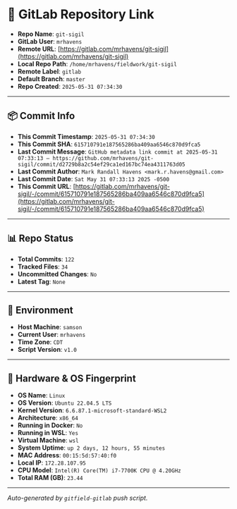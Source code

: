 # 🔗 GitLab Repository Link

- **Repo Name**: `git-sigil`
- **GitLab User**: `mrhavens`
- **Remote URL**: [https://gitlab.com/mrhavens/git-sigil](https://gitlab.com/mrhavens/git-sigil)
- **Local Repo Path**: `/home/mrhavens/fieldwork/git-sigil`
- **Remote Label**: `gitlab`
- **Default Branch**: `master`
- **Repo Created**: `2025-05-31 07:34:30`

---

## 📦 Commit Info

- **This Commit Timestamp**: `2025-05-31 07:34:30`
- **This Commit SHA**: `615710791e187565286ba409aa6546c870d9fca5`
- **Last Commit Message**: `GitHub metadata link commit at 2025-05-31 07:33:13 — https://github.com/mrhavens/git-sigil/commit/d2729b8a2c54ef29ca1ed167bc74ea4311763d05`
- **Last Commit Author**: `Mark Randall Havens <mark.r.havens@gmail.com>`
- **Last Commit Date**: `Sat May 31 07:33:13 2025 -0500`
- **This Commit URL**: [https://gitlab.com/mrhavens/git-sigil/-/commit/615710791e187565286ba409aa6546c870d9fca5](https://gitlab.com/mrhavens/git-sigil/-/commit/615710791e187565286ba409aa6546c870d9fca5)

---

## 📊 Repo Status

- **Total Commits**: `122`
- **Tracked Files**: `34`
- **Uncommitted Changes**: `No`
- **Latest Tag**: `None`

---

## 🧽 Environment

- **Host Machine**: `samson`
- **Current User**: `mrhavens`
- **Time Zone**: `CDT`
- **Script Version**: `v1.0`

---

## 🧬 Hardware & OS Fingerprint

- **OS Name**: `Linux`
- **OS Version**: `Ubuntu 22.04.5 LTS`
- **Kernel Version**: `6.6.87.1-microsoft-standard-WSL2`
- **Architecture**: `x86_64`
- **Running in Docker**: `No`
- **Running in WSL**: `Yes`
- **Virtual Machine**: `wsl`
- **System Uptime**: `up 2 days, 12 hours, 55 minutes`
- **MAC Address**: `00:15:5d:57:40:f0`
- **Local IP**: `172.28.107.95`
- **CPU Model**: `Intel(R) Core(TM) i7-7700K CPU @ 4.20GHz`
- **Total RAM (GB)**: `23.44`

---

_Auto-generated by `gitfield-gitlab` push script._
